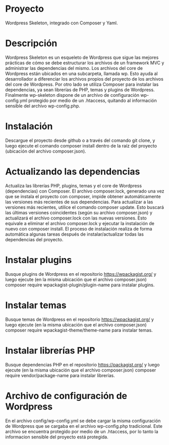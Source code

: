 # Proyecto

Wordpress Skeleton, integrado con Composer y Yaml.

# Descripción

Wordpress Skeleton es un esqueleto de Wordpress que sigue las mejores prácticas de cómo se debe estructurar los archivos de un framework MVC y administrar las dependencias del mismo. Los archivos del core de Wordpress están ubicados en una subcarpeta, llamada wp. Esto ayuda al desarrollador a diferenciar los archivos propios del proyecto de los archivos del core de Wordpress. Por otro lado se utiliza Composer para instalar las dependencias, ya sean librerías de PHP, temas y plugins de Wordpress. Finalmente wp-skeleton dispone de un archivo de configuración wp-config.yml protegido por medio de un .htaccess, quitando al información sensible del archivo wp-config.php.

# Instalación

Descargue el proyecto desde github o a través del comando git clone, y luego ejecute el comando composer install dentro de la raíz del proyecto (ubicación del archivo composer.json).

# Actualizando las dependencias

Actualiza las librerías PHP, plugins, temas y el core de Wordpress (dependencias) con Composer.
El archivo composer.lock, generado una vez que se instala el proyecto con composer, impide obtener automáticamente las versiones más recientes de sus dependencias. Para actualizar a las versiones más recientes, utilice el comando composer update. Esto buscará las últimas versiones coincidentes (según su archivo composer.json) y actualizará el archivo composer.lock con las nuevas versiones. Esto equivale a eliminar el archivo composer.lock y ejecutar la instalación de nuevo con composer install. El proceso de instalación realiza de forma automática algunas tareas después de instalar/actualizar todas las dependencias del proyecto.


# Instalar plugins

Busque plugins de Wordpress en el repositorio https://wpackagist.org/ y luego ejecute (en la misma ubicación que el archivo composer.json) composer require wpackagist-plugin/plugin-name para instalar plugins.

# Instalar temas

Busque temas de Wordpress en el repositorio https://wpackagist.org/ y luego ejecute (en la misma ubicación que el archivo composer.json) composer require wpackagist-theme/theme-name para instalar temas.

# Instalar librerías PHP

Busque dependencias PHP en el repositorio https://packagist.org/ y luego ejecute (en la misma ubicación que el archivo composer.json) composer require vendor/package-name para instalar librerías.

# Archivo de configuración de Wordpress

En el archivo config/wp-config.yml se debe cargar la misma configuración de Wordpress que se cargaba en el archivo wp-config.php tradicional. Este archivo se encuentra protegido por medio de un .htaccess, por lo tanto la informacion sensible del proyecto está protegida.